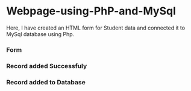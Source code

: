 # Webpage-using-PhP-and-MySql

Here, I have created an HTML form for Student data and connected it to MySql database using Php.

### Form

### Record added Successfuly

### Record added to Database


